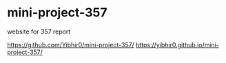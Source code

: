 # mini-project-357
website for 357 report

https://github.com/Yibhir0/mini-project-357/
https://yibhir0.github.io/mini-project-357/
